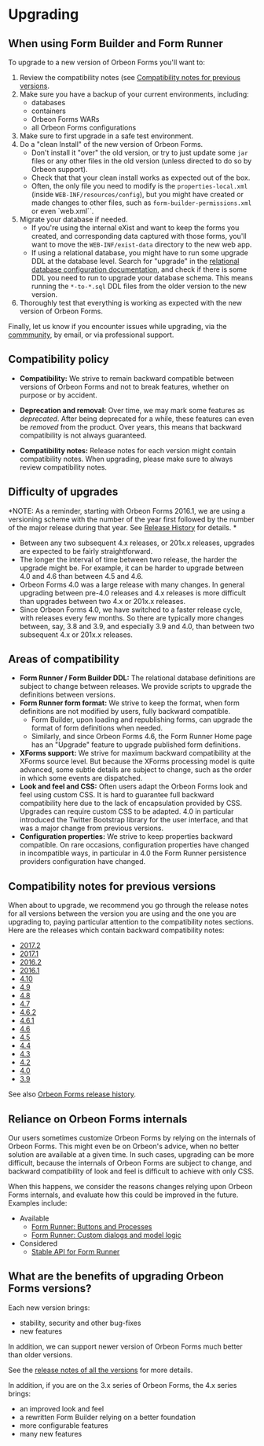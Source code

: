 # Upgrading

<!-- toc -->

## When using Form Builder and Form Runner

To upgrade to a new version of Orbeon Forms you'll want to:

1. Review the compatibility notes (see [Compatibility notes for previous versions](#compatibility-notes-for-previous-versions).
1. Make sure you have a backup of your current environments, including:
    - databases
    - containers
    - Orbeon Forms WARs
    - all Orbeon Forms configurations
1. Make sure to first upgrade in a safe test environment.
1. Do a "clean Install" of the new version of Orbeon Forms.
    - Don't install it "over" the old version, or try to just update some `jar` files or any other files in the old version (unless directed to do so by Orbeon support). 
    - Check that that your clean install works as expected out of the box.
    - Often, the only file you need to modify is the `properties-local.xml` (inside `WEB-INF/resources/config`), but you might have created or made changes to other files, such as `form-builder-permissions.xml` or even `web.xml``.
1. Migrate your database if needed.
    - If you're using the internal eXist and want to keep the forms you created, and corresponding data captured with those forms, you'll want to move the `WEB-INF/exist-data` directory to the new web app.
    - If using a relational database, you might have to run some upgrade DDL at the database level. Search for "upgrade" in the [relational database configuration documentation](form-runner/persistence/relational-db.md), and check if there is some DDL you need to run to upgrade your database schema. This means running the `*-to-*.sql` DDL files from the older version to the new version.
1. Thoroughly test that everything is working as expected with the new version of Orbeon Forms.

Finally, let us know if you encounter issues while upgrading, via the [commmunity](http://www.orbeon.com/community), by email, or via professional support.

## Compatibility policy

- __Compatibility:__ We strive to remain backward compatible between versions of Orbeon Forms and not to break features, whether on purpose or by accident.

- __Deprecation and removal:__ Over time, we may mark some features as *deprecated*. After being deprecated for a while, these features can even be *removed* from the product. Over years, this means that backward compatibility is not always guaranteed.

- __Compatibility notes:__ Release notes for each version might contain compatibility notes. When upgrading, please make sure to always review compatibility notes.

## Difficulty of upgrades

*NOTE: As a reminder, starting with Orbeon Forms 2016.1, we are using a versioning scheme with the number of the year first followed by the number of the major release during that year. See [Release History](release-history.md) for details. *

- Between any two subsequent 4.x releases, or 201x.x releases, upgrades are expected to be fairly straightforward.
- The longer the interval of time between two release, the harder the upgrade might be. For example, it can be harder to upgrade between 4.0 and 4.6 than between 4.5 and 4.6.
- Orbeon Forms 4.0 was a large release with many changes. In general upgrading between pre-4.0 releases and 4.x releases is more difficult than upgrades between two 4.x or 201x.x releases.
- Since Orbeon Forms 4.0, we have switched to a faster release cycle, with releases every few months. So there are typically more changes between, say, 3.8 and 3.9, and especially 3.9 and 4.0, than between two subsequent 4.x or 201x.x releases.

## Areas of compatibility

- __Form Runner / Form Builder DDL:__ The relational database definitions are subject to change between releases. We provide scripts to upgrade the definitions between versions.
- __Form Runner form format:__ We strive to keep the format, when form definitions are not modified by users, fully backward compatible.
  - Form Builder, upon loading and republishing forms, can upgrade the format of form definitions when needed.
  - Similarly, and since Orbeon Forms 4.6, the Form Runner Home page has an "Upgrade" feature to upgrade published form definitions.
- __XForms support:__ We strive for maximum backward compatibility at the XForms source level. But because the XForms processing model is quite advanced, some subtle details are subject to change, such as the order in which some events are dispatched.
- __Look and feel and CSS:__ Often users adapt the Orbeon Forms look and feel using custom CSS. It is hard to guarantee full backward compatibility here due to the lack of encapsulation provided by CSS. Upgrades can require custom CSS to be adapted. 4.0 in particular introduced the Twitter Bootstrap library for the user interface, and that was a major change from previous versions.
- __Configuration properties:__ We strive to keep properties backward compatible. On rare occasions, configuration properties have changed in incompatible ways, in particular in 4.0 the Form Runner persistence providers configuration have changed.

## Compatibility notes for previous versions

When about to upgrade, we recommend you go through the release notes for all versions between the version you are using and the one you are upgrading to, paying particular attention to the compatibility notes sections. Here are the releases which contain backward compatibility notes:

- [2017.2](http://blog.orbeon.com/2017/12/orbeon-forms-20172.html)
- [2017.1](http://blog.orbeon.com/2017/06/orbeon-forms-20171.html)
- [2016.2](http://blog.orbeon.com/2016/08/orbeon-forms-20162.html)
- [2016.1](http://blog.orbeon.com/2016/04/orbeon-forms-20161.html)
- [4.10](http://blog.orbeon.com/2015/08/orbeon-forms-410.html)
- [4.9](http://blog.orbeon.com/2015/05/orbeon-forms-49.html)
- [4.8](http://blog.orbeon.com/2015/01/orbeon-forms-48.html)
- [4.7](http://blog.orbeon.com/2014/09/orbeon-forms-47.html)
- [4.6.2](http://blog.orbeon.com/2014/08/orbeon-forms-462.html)
- [4.6.1](http://blog.orbeon.com/2014/07/orbeon-forms-461.html)
- [4.6](http://blog.orbeon.com/2014/06/orbeon-forms-46.html)
- [4.5](http://blog.orbeon.com/2014/04/orbeon-forms-45.html)
- [4.4](http://blog.orbeon.com/2013/11/orbeon-forms-44.html)
- [4.3](http://blog.orbeon.com/2013/08/orbeon-forms-43.html)
- [4.2](http://blog.orbeon.com/2013/05/orbeon-forms-42.html)
- [4.0](http://wiki.orbeon.com/forms/doc/developer-guide/release-notes/40#TOC-Compatibility-notes)
- [3.9](http://wiki.orbeon.com/forms/doc/developer-guide/release-notes/39#TOC-Compatibility-notes)

See also [Orbeon Forms release history](release-history.md).

## Reliance on Orbeon Forms internals

Our users sometimes customize Orbeon Forms by relying on the internals of Orbeon Forms. This might even be on Orbeon's advice, when no better solution are available at a given time. In such cases, upgrading can be more difficult, because the internals of Orbeon Forms are subject to change, and backward compatibility of look and feel is difficult to achieve with only CSS.

When this happens, we consider the reasons changes relying upon Orbeon Forms internals, and evaluate how this could be improved in the future. Examples include:

- Available
  - [Form Runner: Buttons and Processes](form-runner/advanced/buttons-and-processes/README.md)
  - [Form Runner: Custom dialogs and model logic](form-runner/advanced/custom.md)
- Considered
  - [Stable API for Form Runner](https://github.com/orbeon/orbeon-forms/issues/1095)

## What are the benefits of upgrading Orbeon Forms versions?

Each new version brings:

- stability, security and other bug-fixes
- new features

In addition, we can support newer version of Orbeon Forms much better than older versions.

See the [release notes of all the versions](release-history.md) for more details.

In addition, if you are on the 3.x series of Orbeon Forms, the 4.x series brings:

- an improved look and feel
- a rewritten Form Builder relying on a better foundation
- more configurable features
- many new features
